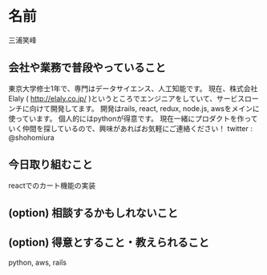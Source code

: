 # 名前
三浦笑峰

## 会社や業務で普段やっていること
東京大学修士1年で、専門はデータサイエンス、人工知能です。
現在、株式会社Elaly ( http://elaly.co.jp/ )というところでエンジニアをしていて、サービスローンチに向けて開発してます。
開発はrails, react, redux, node.js, awsをメインに使っています。
個人的にはpythonが得意です。
現在一緒にプロダクトを作っていく仲間を探しているので、興味があればお気軽にご連絡ください！
twitter : @shohomiura

## 今日取り組むこと
reactでのカート機能の実装

## (option) 相談するかもしれないこと

## (option) 得意とすること・教えられること
python, aws, rails
